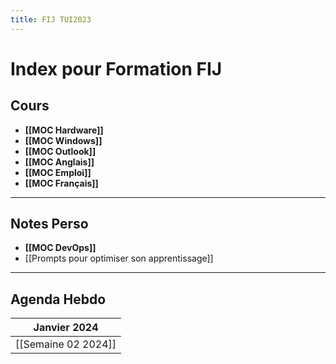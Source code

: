 ```yaml
---
title: FIJ TUI2023
---
```

# Index pour Formation FIJ
## Cours

- **[[MOC Hardware]]**
- **[[MOC Windows]]**
- **[[MOC Outlook]]**
- **[[MOC Anglais]]**
- **[[MOC Emploi]]**
- **[[MOC Français]]**
---
## Notes Perso

- **[[MOC DevOps]]**
- [[Prompts pour optimiser son apprentissage]]

---
## Agenda Hebdo

| **Janvier 2024** |
| ---- |
| [[Semaine 02 2024]] |

